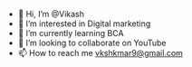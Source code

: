 - 👋 Hi, I’m @Vikash
- 👀 I’m interested in Digital marketing
- 🌱 I’m currently learning BCA
- 💞️ I’m looking to collaborate on YouTube
- 📫 How to reach me vkshkmar9@gmail.com

<!---
Vikash61/Vikash61 is a ✨ special ✨ repository because its `README.md` (this file) appears on your GitHub profile.
You can click the Preview link to take a look at your changes.
--->
